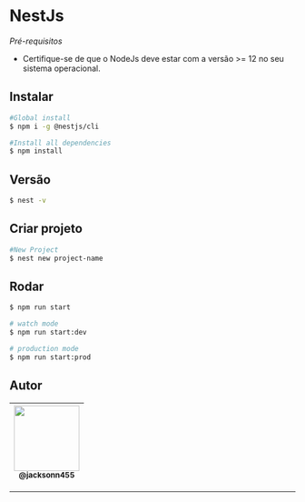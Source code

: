 NestJs
===============================================

*Pré-requisitos* <br>
- Certifique-se de que o NodeJs deve estar com a versão >= 12 no seu sistema operacional. <br>

## Instalar

```bash
#Global install
$ npm i -g @nestjs/cli

#Install all dependencies
$ npm install
```

## Versão

```bash
$ nest -v
```

## Criar projeto

```bash
#New Project
$ nest new project-name
```

## Rodar

```bash
$ npm run start

# watch mode
$ npm run start:dev

# production mode
$ npm run start:prod
```

## Autor
 | [<img src="https://avatars1.githubusercontent.com/u/46221221?s=460&u=0d161e390cdad66e925f3d52cece6c3e65a23eb2&v=4" width=115><br><sub>@jacksonn455</sub>](https://github.com/jacksonn455) |
  | :---: |

--------------------